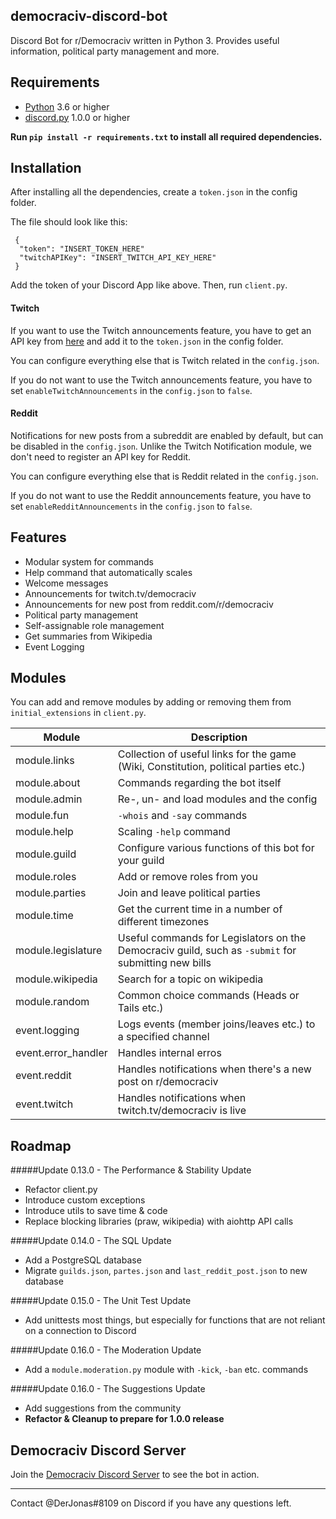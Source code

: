 ## democraciv-discord-bot
Discord Bot for r/Democraciv written in Python 3. Provides useful information, political party management and more. 

## Requirements

* [Python](https://www.python.org/downloads//) 3.6 or higher
* [discord.py](https://github.com/Rapptz/discord.py) 1.0.0 or higher

**Run `pip install -r requirements.txt` to install all required dependencies.**

## Installation
After installing all the dependencies, create a `token.json` in the config folder.

The file should look like this:
```
 {
  "token": "INSERT_TOKEN_HERE"
  "twitchAPIKey": "INSERT_TWITCH_API_KEY_HERE"
 }
```
Add the token of your Discord App like above. Then, run `client.py`.

#### Twitch 

If you want to use the Twitch announcements feature, you have to get an API key from [here](https://dev.twitch.tv/console/apps)
and add it to the `token.json` in the config folder.

You can configure everything else that is Twitch related in the `config.json`.

If you do not want to use the Twitch announcements feature, you have to set `enableTwitchAnnouncements` in the
`config.json` to `false`.

#### Reddit 

Notifications for new posts from a subreddit are enabled by default, but can be disabled in the `config.json`. Unlike the
Twitch Notification module, we don't need to register an API key for Reddit.

You can configure everything else that is Reddit related in the `config.json`.

If you do not want to use the Reddit announcements feature, you have to set `enableRedditAnnouncements` in the
`config.json` to `false`.


## Features
* Modular system for commands
* Help command that automatically scales
* Welcome messages
* Announcements for twitch.tv/democraciv
* Announcements for new post from reddit.com/r/democraciv
* Political party management
* Self-assignable role management
* Get summaries from Wikipedia
* Event Logging 

## Modules
You can add and remove modules by adding or removing them from `initial_extensions` in `client.py`.

Module | Description 
------------ | ------------- |
module.links | Collection of useful links for the game (Wiki, Constitution, political parties etc.)
module.about | Commands regarding the bot itself 
module.admin | Re-, un- and load modules and the config 
module.fun | `-whois` and `-say` commands | 
module.help | Scaling `-help` command 
module.guild | Configure various functions of this bot for your guild 
module.roles | Add or remove roles from you 
module.parties | Join and leave political parties 
module.time | Get the current time in a number of different timezones 
module.legislature | Useful commands for Legislators on the Democraciv guild, such as `-submit` for submitting new bills 
module.wikipedia | Search for a topic on wikipedia 
module.random | Common choice commands (Heads or Tails etc.) 
event.logging | Logs events (member joins/leaves etc.) to a specified channel |
event.error_handler | Handles internal erros 
event.reddit | Handles notifications when there's a new post on r/democraciv 
event.twitch | Handles notifications when twitch.tv/democraciv is live 

## Roadmap

#####Update 0.13.0 - The Performance & Stability Update

* Refactor client.py
* Introduce custom exceptions
* Introduce utils to save time & code
* Replace blocking libraries (praw, wikipedia) with aiohttp API calls


#####Update 0.14.0 - The SQL Update

* Add a PostgreSQL database
* Migrate `guilds.json`, `partes.json` and `last_reddit_post.json` to new database


#####Update 0.15.0 - The Unit Test Update

* Add unittests most things, but especially for functions that are not reliant on a connection to Discord
 

#####Update 0.16.0 - The Moderation Update

* Add a `module.moderation.py` module with `-kick`, `-ban` etc. commands

#####Update 0.16.0 - The Suggestions Update

* Add suggestions from the community
* **Refactor & Cleanup to prepare for 1.0.0 release**






## Democraciv Discord Server
Join the [Democraciv Discord Server](https://discord.gg/AK7dYMG) to see the bot in action.

---

Contact @DerJonas#8109 on Discord if you have any questions left.
